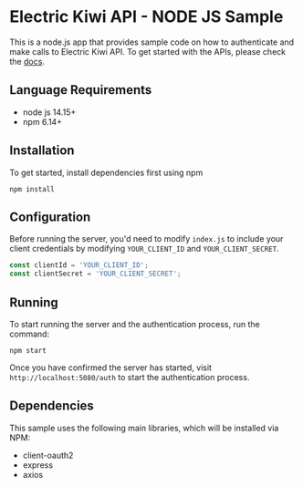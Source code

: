 # Electric Kiwi API - NODE JS Sample

This is a node.js app that provides sample code on how to authenticate and make calls to Electric Kiwi API. To get started with the APIs, please check the [docs](https://developer.electrickiwi.co.nz/api-documentation/).


## Language Requirements

- node js 14.15+
- npm 6.14+


## Installation

To get started, install dependencies first using npm

```
npm install
```


## Configuration

Before running the server, you'd need to modify `index.js` to include your client credentials by modifying `YOUR_CLIENT_ID` and `YOUR_CLIENT_SECRET`.

```JavaScript
const clientId = 'YOUR_CLIENT_ID';
const clientSecret = 'YOUR_CLIENT_SECRET';
```


## Running

To start running the server and the authentication process, run the command:

```
npm start
```

Once you have confirmed the server has started, visit `http://localhost:5080/auth` to start the authentication process.


## Dependencies

This sample uses the following main libraries, which will be installed via NPM:

* client-oauth2
* express
* axios
